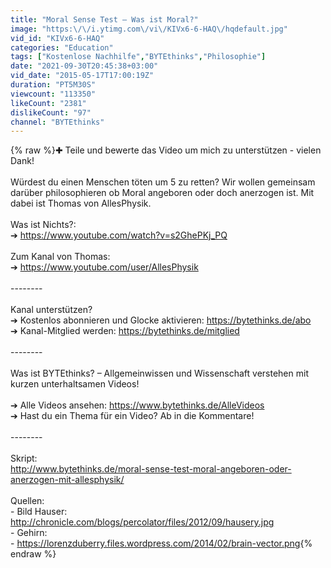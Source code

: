 ```yaml
---
title: "Moral Sense Test – Was ist Moral?"
image: "https:\/\/i.ytimg.com\/vi\/KIVx6-6-HAQ\/hqdefault.jpg"
vid_id: "KIVx6-6-HAQ"
categories: "Education"
tags: ["Kostenlose Nachhilfe","BYTEthinks","Philosophie"]
date: "2021-09-30T20:45:38+03:00"
vid_date: "2015-05-17T17:00:19Z"
duration: "PT5M30S"
viewcount: "113350"
likeCount: "2381"
dislikeCount: "97"
channel: "BYTEthinks"
---
```

{% raw %}✚ Teile und bewerte das Video um mich zu unterstützen - vielen Dank!<br /><br />Würdest du einen Menschen töten um 5 zu retten? Wir wollen gemeinsam darüber philosophieren ob Moral angeboren oder doch anerzogen ist. Mit dabei ist Thomas von AllesPhysik.<br /><br />Was ist Nichts?:<br />➔ <a rel="nofollow" target="blank" href="https://www.youtube.com/watch?v=s2GhePKj_PQ">https://www.youtube.com/watch?v=s2GhePKj_PQ</a><br /><br />Zum Kanal von Thomas:<br />➔ <a rel="nofollow" target="blank" href="https://www.youtube.com/user/AllesPhysik">https://www.youtube.com/user/AllesPhysik</a><br /><br />--------<br /><br />Kanal unterstützen?<br />➔ Kostenlos abonnieren und Glocke aktivieren: <a rel="nofollow" target="blank" href="https://bytethinks.de/abo">https://bytethinks.de/abo</a><br />➔ Kanal-Mitglied werden: <a rel="nofollow" target="blank" href="https://bytethinks.de/mitglied">https://bytethinks.de/mitglied</a><br /><br />--------<br /><br />Was ist BYTEthinks? – Allgemeinwissen und Wissenschaft verstehen mit kurzen unterhaltsamen Videos!<br /><br />➔ Alle Videos ansehen: <a rel="nofollow" target="blank" href="https://www.bytethinks.de/AlleVideos">https://www.bytethinks.de/AlleVideos</a><br />➔ Hast du ein Thema für ein Video? Ab in die Kommentare!<br /><br />--------<br /><br />Skript:<br /><a rel="nofollow" target="blank" href="http://www.bytethinks.de/moral-sense-test-moral-angeboren-oder-anerzogen-mit-allesphysik/">http://www.bytethinks.de/moral-sense-test-moral-angeboren-oder-anerzogen-mit-allesphysik/</a><br /><br />Quellen:<br />- Bild Hauser: <a rel="nofollow" target="blank" href="http://chronicle.com/blogs/percolator/files/2012/09/hausery.jpg">http://chronicle.com/blogs/percolator/files/2012/09/hausery.jpg</a><br />- Gehirn:<br />- <a rel="nofollow" target="blank" href="https://lorenzduberry.files.wordpress.com/2014/02/brain-vector.png">https://lorenzduberry.files.wordpress.com/2014/02/brain-vector.png</a>{% endraw %}
